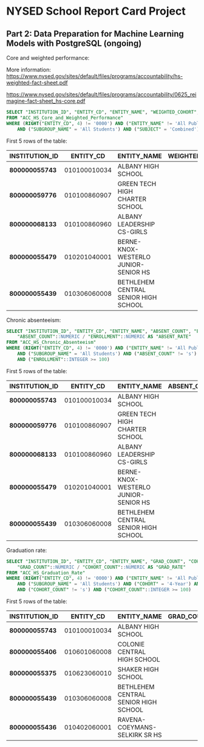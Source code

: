 # NYSED School Report Card Project

## Part 2: Data Preparation for Machine Learning Models with PostgreSQL (ongoing)

Core and weighted performance:

More information:
https://www.nysed.gov/sites/default/files/programs/accountability/hs-weighted-fact-sheet.pdf

https://www.nysed.gov/sites/default/files/programs/accountability/0625_reimagine-fact-sheet_hs-core.pdf

```sql
SELECT "INSTITUTION_ID", "ENTITY_CD", "ENTITY_NAME", "WEIGHTED_COHORT", "WEIGHTED_INDEX"
FROM "ACC_HS_Core_and_Weighted_Performance"
WHERE (RIGHT("ENTITY_CD", 4) != '0000') AND ("ENTITY_NAME" != 'All Public Schools') AND ("YEAR" = '2024')
	AND ("SUBGROUP_NAME" = 'All Students') AND ("SUBJECT" = 'Combined') AND ("WEIGHTED_COHORT"::INTEGER >= 100)
```

First 5 rows of the table:

| **INSTITUTION_ID** | **ENTITY_CD** | **ENTITY_NAME**                      | **WEIGHTED_COHORT** | **WEIGHTED_INDEX** |
|--------------------|---------------|--------------------------------------|--------------------:|-------------------:|
| **800000055743**   | 010100010034  | ALBANY HIGH SCHOOL                   | 1816                | 82.2               |
| **800000059776**   | 010100860907  | GREEN TECH HIGH CHARTER SCHOOL       | 127                 | 42                 |
| **800000068133**   | 010100860960  | ALBANY LEADERSHIP CS-GIRLS           | 105                 | 46.8               |
| **800000055479**   | 010201040001  | BERNE-KNOX-WESTERLO JUNIOR-SENIOR HS | 180                 | 142.3              |
| **800000055439**   | 010306060008  | BETHLEHEM CENTRAL SENIOR HIGH SCHOOL | 1038                | 198.1              |

Chronic absenteeism:

```sql
SELECT "INSTITUTION_ID", "ENTITY_CD", "ENTITY_NAME", "ABSENT_COUNT", "ENROLLMENT",
	"ABSENT_COUNT"::NUMERIC / "ENROLLMENT"::NUMERIC AS "ABSENT_RATE"
FROM "ACC_HS_Chronic_Absenteeism"
WHERE (RIGHT("ENTITY_CD", 4) != '0000') AND ("ENTITY_NAME" != 'All Public Schools') AND ("YEAR" = '2024')
	AND ("SUBGROUP_NAME" = 'All Students') AND ("ABSENT_COUNT" != 's') AND ("ENROLLMENT" != 's')
	AND ("ENROLLMENT"::INTEGER >= 100)
```

First 5 rows of the table:

| **INSTITUTION_ID** | **ENTITY_CD** | **ENTITY_NAME**                      | **ABSENT_COUNT** | **ENROLLMENT** | **ABSENT_RATE**        |
|--------------------|---------------|--------------------------------------|-----------------:|---------------:|-----------------------:|
| **800000055743**   | 010100010034  | ALBANY HIGH SCHOOL                   | 1550             | 3046           | 0.50886408404464871963 |
| **800000059776**   | 010100860907  | GREEN TECH HIGH CHARTER SCHOOL       | 163              | 304            | 0.53618421052631578947 |
| **800000068133**   | 010100860960  | ALBANY LEADERSHIP CS-GIRLS           | 56               | 236            | 0.23728813559322033898 |
| **800000055479**   | 010201040001  | BERNE-KNOX-WESTERLO JUNIOR-SENIOR HS | 42               | 222            | 0.18918918918918918919 |
| **800000055439**   | 010306060008  | BETHLEHEM CENTRAL SENIOR HIGH SCHOOL | 155              | 1374           | 0.11280931586608442504 |

Graduation rate:
```sql
SELECT "INSTITUTION_ID", "ENTITY_CD", "ENTITY_NAME", "GRAD_COUNT", "COHORT_COUNT",
	"GRAD_COUNT"::NUMERIC / "COHORT_COUNT"::NUMERIC AS "GRAD_RATE"
FROM "ACC_HS_Graduation_Rate"
WHERE (RIGHT("ENTITY_CD", 4) != '0000') AND ("ENTITY_NAME" != 'All Public Schools') AND ("YEAR" = '2024')
	AND ("SUBGROUP_NAME" = 'All Students') AND ("COHORT" = '4-Year') AND ("GRAD_COUNT" != 's')
	AND ("COHORT_COUNT" != 's') AND ("COHORT_COUNT"::INTEGER >= 100)
```

First 5 rows of the table:

| **INSTITUTION_ID** | **ENTITY_CD** | **ENTITY_NAME**                      | **GRAD_COUNT** | **COHORT_COUNT** | **GRAD_RATE**          |
|--------------------|---------------|--------------------------------------|---------------:|-----------------:|-----------------------:|
| **800000055743**   | 010100010034  | ALBANY HIGH SCHOOL                   | 549            | 704              | 0.77982954545454545455 |
| **800000055406**   | 010601060008  | COLONIE CENTRAL HIGH SCHOOL          | 359            | 402              | 0.89303482587064676617 |
| **800000055375**   | 010623060010  | SHAKER HIGH SCHOOL                   | 491            | 519              | 0.94605009633911368015 |
| **800000055439**   | 010306060008  | BETHLEHEM CENTRAL SENIOR HIGH SCHOOL | 333            | 349              | 0.95415472779369627507 |
| **800000055436**   | 010402060001  | RAVENA-COEYMANS-SELKIRK SR HS        | 118            | 133              | 0.88721804511278195489 |
